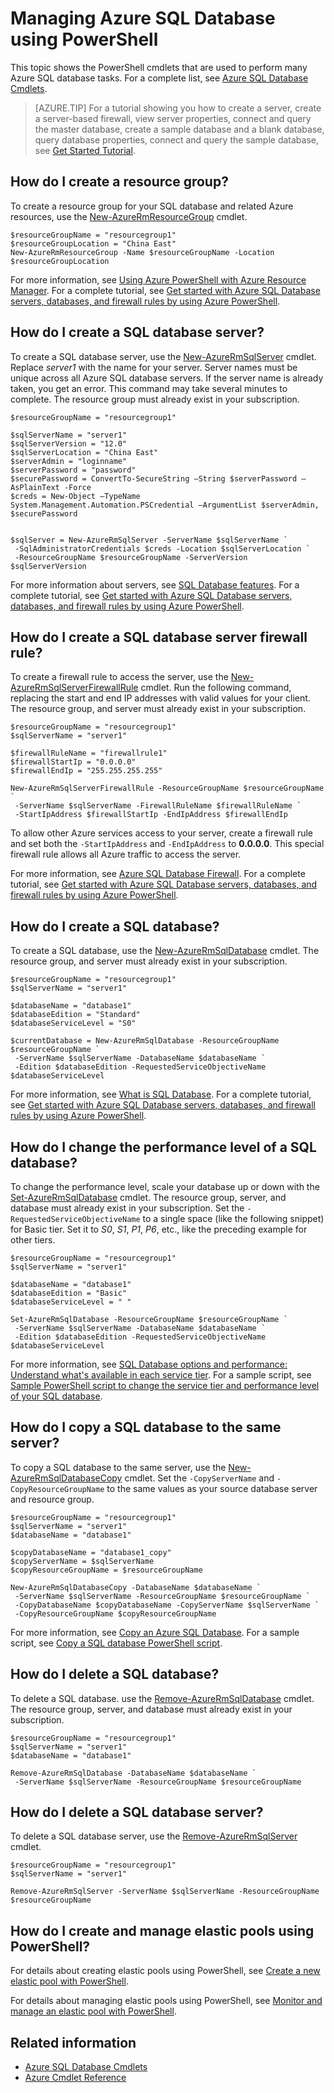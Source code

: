 <properties
    pageTitle="Manage Azure SQL Database with PowerShell | Azure"
    description="Azure SQL Database management with PowerShell."
    services="sql-database"
    documentationcenter=""
    author="stevestein"
    manager="jhubbard"
    editor="monicar" />
<tags
    ms.assetid="3f21ad5e-ba99-4010-b244-5e5815074d31"
    ms.service="sql-database"
    ms.custom="overview"
    ms.workload="data-management"
    ms.tgt_pltfrm="na"
    ms.devlang="na"
    ms.topic="article"
    ms.date="02/09/2017"
    wacn.date=""
    ms.author="sstein" />

# Managing Azure SQL Database using PowerShell

This topic shows the PowerShell cmdlets that are used to perform many Azure SQL database tasks. For a complete list, see [Azure SQL Database Cmdlets](https://msdn.microsoft.com/zh-cn/library/mt574084\(v=azure.300\).aspx).

> [AZURE.TIP]
> For a tutorial showing you how to create a server, create a server-based firewall, view server properties, connect and query the master database, create a sample database and a blank database, query database properties, connect and query the sample database, see [Get Started Tutorial](/documentation/articles/sql-database-get-started-powershell/).
>

## How do I create a resource group?
To create a resource group for your SQL database and related Azure resources, use the [New-AzureRmResourceGroup](https://msdn.microsoft.com/zh-cn/library/azure/mt759837\(v=azure.300\).aspx) cmdlet.

```
$resourceGroupName = "resourcegroup1"
$resourceGroupLocation = "China East"
New-AzureRmResourceGroup -Name $resourceGroupName -Location $resourceGroupLocation
```

For more information, see [Using Azure PowerShell with Azure Resource Manager](/documentation/articles/powershell-azure-resource-manager/).
For a complete tutorial, see [Get started with Azure SQL Database servers, databases, and firewall rules by using Azure PowerShell](/documentation/articles/sql-database-get-started-powershell/).

## How do I create a SQL database server?
To create a SQL database server, use the [New-AzureRmSqlServer](https://docs.microsoft.com/powershell/resourcemanager/azurerm.sql/v2.5.0/new-azurermsqlserver) cmdlet. Replace *server1* with the name for your server. Server names must be unique across all Azure SQL database servers. If the server name is already taken, you get an error. This command may take several minutes to complete. The resource group must already exist in your subscription.


	$resourceGroupName = "resourcegroup1"

	$sqlServerName = "server1"
	$sqlServerVersion = "12.0"
	$sqlServerLocation = "China East"
	$serverAdmin = "loginname"
	$serverPassword = "password" 
	$securePassword = ConvertTo-SecureString –String $serverPassword –AsPlainText -Force
	$creds = New-Object –TypeName System.Management.Automation.PSCredential –ArgumentList $serverAdmin, $securePassword
    

	$sqlServer = New-AzureRmSqlServer -ServerName $sqlServerName `
	 -SqlAdministratorCredentials $creds -Location $sqlServerLocation `
	 -ResourceGroupName $resourceGroupName -ServerVersion $sqlServerVersion


For more information about servers, see [SQL Database features](/documentation/articles/sql-database-features/). 
For a complete tutorial, see [Get started with Azure SQL Database servers, databases, and firewall rules by using Azure PowerShell](/documentation/articles/sql-database-get-started-powershell/).

## How do I create a SQL database server firewall rule?
To create a firewall rule to access the server, use the [New-AzureRmSqlServerFirewallRule](https://msdn.microsoft.com/zh-cn/library/azure/mt603860\(v=azure.300\).aspx) cmdlet. Run the following command, replacing the start and end IP addresses with valid values for your client. The resource group, and server must already exist in your subscription.


	$resourceGroupName = "resourcegroup1"
	$sqlServerName = "server1"

	$firewallRuleName = "firewallrule1"
	$firewallStartIp = "0.0.0.0"
	$firewallEndIp = "255.255.255.255"

	New-AzureRmSqlServerFirewallRule -ResourceGroupName $resourceGroupName `
	 -ServerName $sqlServerName -FirewallRuleName $firewallRuleName `
	 -StartIpAddress $firewallStartIp -EndIpAddress $firewallEndIp


To allow other Azure services access to your server, create a firewall rule and set both the `-StartIpAddress` and `-EndIpAddress` to **0.0.0.0**. This special firewall rule allows all Azure traffic to access the server.

For more information, see [Azure SQL Database Firewall](https://msdn.microsoft.com/zh-cn/library/azure/ee621782.aspx). 
For a complete tutorial, see [Get started with Azure SQL Database servers, databases, and firewall rules by using Azure PowerShell](/documentation/articles/sql-database-get-started-powershell/).

## How do I create a SQL database?
To create a SQL database, use the [New-AzureRmSqlDatabase](https://msdn.microsoft.com/zh-cn/library/azure/mt619339\(v=azure.300\).aspx) cmdlet. The resource group, and server must already exist in your subscription. 


	$resourceGroupName = "resourcegroup1"
	$sqlServerName = "server1"

	$databaseName = "database1"
	$databaseEdition = "Standard"
	$databaseServiceLevel = "S0"

	$currentDatabase = New-AzureRmSqlDatabase -ResourceGroupName $resourceGroupName `
	 -ServerName $sqlServerName -DatabaseName $databaseName `
	 -Edition $databaseEdition -RequestedServiceObjectiveName $databaseServiceLevel


For more information, see [What is SQL Database](/documentation/articles/sql-database-technical-overview/). 
For a complete tutorial, see [Get started with Azure SQL Database servers, databases, and firewall rules by using Azure PowerShell](/documentation/articles/sql-database-get-started-powershell/).

## How do I change the performance level of a SQL database?
To change the performance level, scale your database up or down with the [Set-AzureRmSqlDatabase](https://msdn.microsoft.com/zh-cn/library/azure/mt619433\(v=azure.300\).aspx) cmdlet. The resource group, server, and database must already exist in your subscription. Set the `-RequestedServiceObjectiveName` to a single space (like the following snippet) for Basic tier. Set it to *S0*, *S1*, *P1*, *P6*, etc., like the preceding example for other tiers.


	$resourceGroupName = "resourcegroup1"
	$sqlServerName = "server1"

	$databaseName = "database1"
	$databaseEdition = "Basic"
	$databaseServiceLevel = " "

	Set-AzureRmSqlDatabase -ResourceGroupName $resourceGroupName `
	 -ServerName $sqlServerName -DatabaseName $databaseName `
	 -Edition $databaseEdition -RequestedServiceObjectiveName $databaseServiceLevel


For more information, see [SQL Database options and performance: Understand what's available in each service tier](/documentation/articles/sql-database-service-tiers/). 
For a sample script, see [Sample PowerShell script to change the service tier and performance level of your SQL database](/documentation/articles/sql-database-manage-single-databases-powershell/#change-the-service-tier-and-performance-level-of-a-single-database).

## How do I copy a SQL database to the same server?
To copy a SQL database to the same server, use the [New-AzureRmSqlDatabaseCopy](https://msdn.microsoft.com/zh-cn/library/azure/mt603644\(v=azure.300\).aspx) cmdlet. Set the `-CopyServerName` and `-CopyResourceGroupName` to the same values as your source database server and resource group.


	$resourceGroupName = "resourcegroup1"
	$sqlServerName = "server1"
	$databaseName = "database1"

	$copyDatabaseName = "database1_copy"
	$copyServerName = $sqlServerName
	$copyResourceGroupName = $resourceGroupName

	New-AzureRmSqlDatabaseCopy -DatabaseName $databaseName `
	 -ServerName $sqlServerName -ResourceGroupName $resourceGroupName `
	 -CopyDatabaseName $copyDatabaseName -CopyServerName $sqlServerName `
	 -CopyResourceGroupName $copyResourceGroupName


For more information, see [Copy an Azure SQL Database](/documentation/articles/sql-database-copy/). For a sample script, see [Copy a SQL database PowerShell script](/documentation/articles/sql-database-copy-powershell/#example-powershell-script).

## How do I delete a SQL database?
To delete a SQL database. use the [Remove-AzureRmSqlDatabase](https://msdn.microsoft.com/zh-cn/library/azure/mt619368\(v=azure.300\).aspx) cmdlet. The resource group, server, and database must already exist in your subscription.


	$resourceGroupName = "resourcegroup1"
	$sqlServerName = "server1"
	$databaseName = "database1"

	Remove-AzureRmSqlDatabase -DatabaseName $databaseName `
	 -ServerName $sqlServerName -ResourceGroupName $resourceGroupName


## How do I delete a SQL database server?
To delete a SQL database server, use the [Remove-AzureRmSqlServer](https://msdn.microsoft.com/zh-cn/library/azure/mt603488\(v=azure.300\).aspx) cmdlet.


	$resourceGroupName = "resourcegroup1"
	$sqlServerName = "server1"

	Remove-AzureRmSqlServer -ServerName $sqlServerName -ResourceGroupName $resourceGroupName


## How do I create and manage elastic pools using PowerShell?
For details about creating elastic pools using PowerShell, see [Create a new elastic pool with PowerShell](/documentation/articles/sql-database-elastic-pool-manage-powershell/).

For details about managing elastic pools using PowerShell, see [Monitor and manage an elastic pool with PowerShell](/documentation/articles/sql-database-elastic-pool-manage-powershell/).

## Related information
- [Azure SQL Database Cmdlets](https://msdn.microsoft.com/zh-cn/library/azure/mt574084\(v=azure.300\).aspx)
- [Azure Cmdlet Reference](https://msdn.microsoft.com/zh-cn/library/azure/dn708514\(v=azure.300\).aspx)
